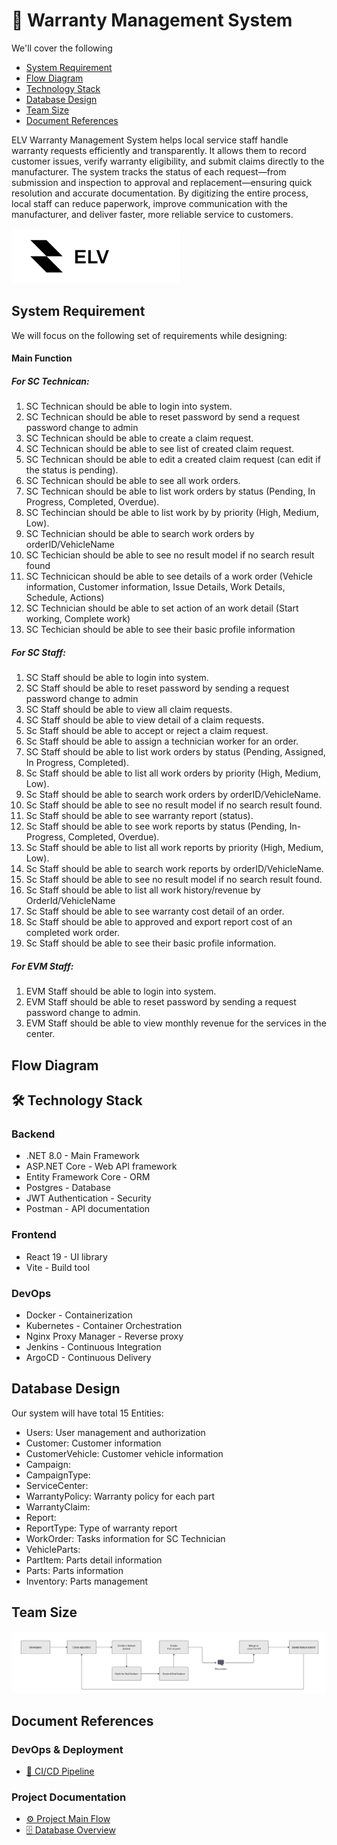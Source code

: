 # 📑 Warranty Management System

We'll cover the following
+ [System Requirement](#system-requirement)
+ [Flow Diagram](#flow-diagram)
+ [Technology Stack](#technology-stack)
+ [Database Design](#database-design)
+ [Team Size](#team-size)
+ [Document References](#document-references)

ELV Warranty Management System helps local service staff handle warranty requests efficiently and transparently. It allows them to record customer issues, verify warranty eligibility, and submit claims directly to the manufacturer. The system tracks the status of each request—from submission and inspection to approval and replacement—ensuring quick resolution and accurate documentation. By digitizing the entire process, local staff can reduce paperwork, improve communication with the manufacturer, and deliver faster, more reliable service to customers.

<img src="./Resources/logo.png" alt="logo">

## System Requirement
We will focus on the following set of requirements while designing:
#### Main Function
##### For SC Technican:
1. SC Technican should be able to login into system.
2. SC Technican should be able to reset password by send a  request password change to admin
3. SC Technican should be able to create a claim request.
4. SC Technican should be able to see list of created claim request.
5. SC Technican should be able to edit a created claim request (can edit if the status is pending).
6. SC Technican should be able to see all work orders.
7. SC Technican should be able to list work orders by status (Pending, In Progress, Completed, Overdue). 
8. SC Techincian should be able to list work by by priority (High, Medium, Low).
9. SC Technician should be able to search work orders by orderID/VehicleName
10. SC Techician should be able to see no result model if no search result found
11. SC Technicican should be able to see details of a work order (Vehicle information, Customer information, Issue Details, Work Details, Schedule, Actions)
12. SC Technician should be able to set action of an work detail (Start working, Complete work)
13. SC Techician should be able to see their basic profile information

##### For SC Staff:
1. SC Staff should be able to login into system.
2. SC Staff should be able to reset password by sending a request password change to admin
3. SC Staff should be able to view all claim requests.
4. SC Staff should be able to view detail of a claim requests.
5. Sc Staff should be able to accept or reject a claim request.
6. Sc Staff should be able to assign a technician worker for an order.
7. SC Staff should be able to list work orders by status (Pending, Assigned, In Progress, Completed).
8. Sc Staff should be able to list all work orders by priority (High, Medium, Low).
9. Sc Staff should be able to search work orders by orderID/VehicleName.
10. Sc Staff should be able to see no result model if no search result found.  
11. Sc Staff should be able to see warranty report (status).
12. Sc Staff should be able to see work reports by status (Pending, In-Progress, Completed, Overdue).
13. Sc Staff should be able to list all work reports by priority (High, Medium, Low).
14. Sc Staff should be able to search work reports by orderID/VehicleName.
15. Sc Staff should be able to see no result model if no search result found.
16. Sc Staff should be able to list all work history/revenue by OrderId/VehicleName
17. Sc Staff should be able to see warranty cost detail of an order.
18. Sc Staff should be able to approved and export report cost of an completed work order.
19. Sc Staff should be able to see their basic profile information.

##### For EVM Staff:
1. EVM Staff should be able to login into system.
2. EVM Staff should be able to reset password by sending a request password change to admin.
3. EVM Staff should be able to view monthly revenue for the services in the center.

## Flow Diagram
<!-- <img src="./Resources/Main_Flow.png" alt="Main_Flow">
<img src="./Resources/Detail_Flow.png" alt="Detail_Flow"> -->

## 🛠️ Technology Stack
### Backend
+ .NET 8.0 - Main Framework
+ ASP.NET Core - Web API framework
+ Entity Framework Core - ORM
+ Postgres - Database
+ JWT Authentication - Security
+ Postman - API documentation

### Frontend
+ React 19 - UI library
+ Vite - Build tool

### DevOps
+ Docker - Containerization
+ Kubernetes - Container Orchestration
+ Nginx Proxy Manager - Reverse proxy
+ Jenkins - Continuous Integration
+ ArgoCD - Continuous Delivery

## Database Design
Our system will have total 15 Entities:

+ Users: User management and authorization
+ Customer: Customer information
+ CustomerVehicle: Customer vehicle information
+ Campaign: 
+ CampaignType: 
+ ServiceCenter: 
+ WarrantyPolicy: Warranty policy for each part
+ WarrantyClaim: 
+ Report: 
+ ReportType: Type of warranty report
+ WorkOrder: Tasks information for SC Technician
+ VehicleParts: 
+ PartItem: Parts detail information
+ Parts: Parts information
+ Inventory: Parts management

## Team Size
<img src="./Resources/Github_Workflow.png" alt="Github workflow">

## Document References
### DevOps & Deployment
+ [🚀 CI/CD Pipeline](CICD.md)
### Project Documentation
+ [⚙️ Project Main Flow](MAIN_FLOW.md)
+ [🗄️ Database Overview](DATABASE.md)

